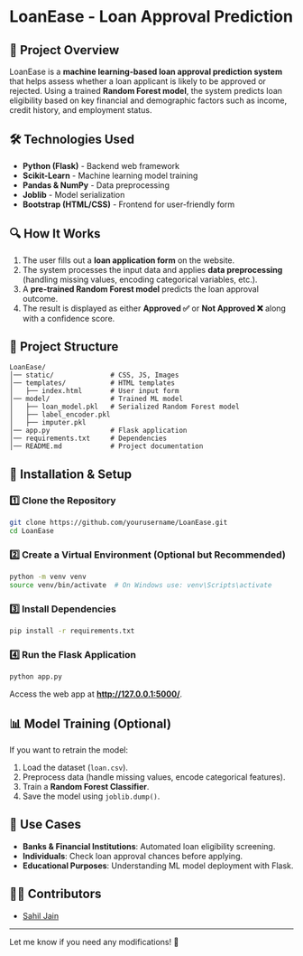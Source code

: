 # LoanEase - Loan Approval Prediction

## 🚀 Project Overview
LoanEase is a **machine learning-based loan approval prediction system** that helps assess whether a loan applicant is likely to be approved or rejected. Using a trained **Random Forest model**, the system predicts loan eligibility based on key financial and demographic factors such as income, credit history, and employment status.

## 🛠️ Technologies Used
- **Python (Flask)** - Backend web framework
- **Scikit-Learn** - Machine learning model training
- **Pandas & NumPy** - Data preprocessing
- **Joblib** - Model serialization
- **Bootstrap (HTML/CSS)** - Frontend for user-friendly form

## 🔍 How It Works
1. The user fills out a **loan application form** on the website.
2. The system processes the input data and applies **data preprocessing** (handling missing values, encoding categorical variables, etc.).
3. A **pre-trained Random Forest model** predicts the loan approval outcome.
4. The result is displayed as either **Approved ✅** or **Not Approved ❌** along with a confidence score.

## 📂 Project Structure
```
LoanEase/
│── static/              # CSS, JS, Images
│── templates/           # HTML templates
│   ├── index.html       # User input form
│── model/               # Trained ML model
│   ├── loan_model.pkl   # Serialized Random Forest model
│   ├── label_encoder.pkl
│   ├── imputer.pkl
│── app.py               # Flask application
│── requirements.txt     # Dependencies
│── README.md            # Project documentation
```

## 📌 Installation & Setup
### 1️⃣ Clone the Repository
```sh
git clone https://github.com/yourusername/LoanEase.git
cd LoanEase
```

### 2️⃣ Create a Virtual Environment (Optional but Recommended)
```sh
python -m venv venv
source venv/bin/activate  # On Windows use: venv\Scripts\activate
```

### 3️⃣ Install Dependencies
```sh
pip install -r requirements.txt
```

### 4️⃣ Run the Flask Application
```sh
python app.py
```
Access the web app at **http://127.0.0.1:5000/**.

## 📊 Model Training (Optional)
If you want to retrain the model:
1. Load the dataset (`loan.csv`).
2. Preprocess data (handle missing values, encode categorical features).
3. Train a **Random Forest Classifier**.
4. Save the model using `joblib.dump()`.

## 🎯 Use Cases
- **Banks & Financial Institutions**: Automated loan eligibility screening.
- **Individuals**: Check loan approval chances before applying.
- **Educational Purposes**: Understanding ML model deployment with Flask.

## 👨‍💻 Contributors
- [Sahil Jain](https://github.com/sahilj4in)

---
Let me know if you need any modifications! 🚀

